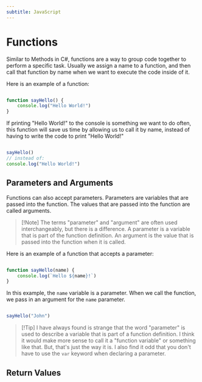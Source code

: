 ```yaml
---
subtitle: JavaScript
---
```


# Functions

Similar to Methods in C#, functions are a way to group code together to perform a specific task. Usually we assign a name to a function, and then call that function by name when we want to execute the code inside of it.

Here is an example of a function:

```javascript

function sayHello() {
	console.log("Hello World!")
}

```

If printing "Hello World!" to the console is something we want to do often, this function will save us time by allowing us to call it by name, instead of having to write the code to print "Hello World!"

```javascript

sayHello()
// instead of:
console.log("Hello World!")

```

## Parameters and Arguments

Functions can also accept parameters. Parameters are variables that are passed into the function. The values that are passed into the function are called arguments.

> [!Note] The terms "parameter" and "argument" are often used interchangeably, but there is a difference. A parameter is a variable that is part of the function definition. An argument is the value that is passed into the function when it is called.

Here is an example of a function that accepts a parameter:

```javascript

function sayHello(name) {
	console.log(`Hello ${name}!`)
}

```

In this example, the `name` variable is a parameter. When we call the function, we pass in an argument for the `name` parameter.

```javascript

sayHello("John")

```

> [!Tip] I have always found is strange that the word "parameter" is used to describe a variable that is part of a function definition. I think it would make more sense to call it a "function variable" or something like that. But, that's just the way it is. I also find it odd that you don't have to use the `var` keyword when declaring a parameter.

## Return Values
